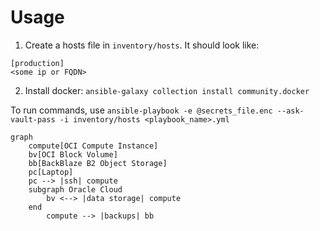 # Usage
1. Create a hosts file in `inventory/hosts`. It should look like:

```
[production]
<some ip or FQDN>
```
2. Install docker: `ansible-galaxy collection install community.docker`


To run commands, use `ansible-playbook -e @secrets_file.enc --ask-vault-pass -i inventory/hosts <playbook_name>.yml`


```mermaid
graph
    compute[OCI Compute Instance]
    bv[OCI Block Volume]
    bb[BackBlaze B2 Object Storage]
    pc[Laptop]
    pc --> |ssh| compute
    subgraph Oracle Cloud
        bv <--> |data storage| compute
    end
        compute --> |backups| bb
```